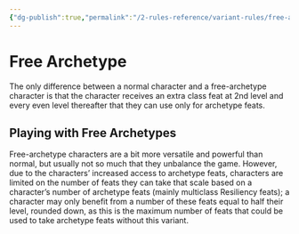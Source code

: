 ```yaml
---
{"dg-publish":true,"permalink":"/2-rules-reference/variant-rules/free-archetype/"}
---
```


# Free Archetype

The only difference between a normal character and a free-archetype character is that the character receives an extra class feat at 2nd level and every even level thereafter that they can use only for archetype feats.

## Playing with Free Archetypes

Free-archetype characters are a bit more versatile and powerful than normal, but usually not so much that they unbalance the game. However, due to the characters’ increased access to archetype feats, characters are limited on the number of feats they can take that scale based on a character’s number of archetype feats (mainly multiclass Resiliency feats); a character may only benefit from a number of these feats equal to half their level, rounded down, as this is the maximum number of feats that could be used to take archetype feats without this variant.